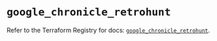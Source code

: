 # `google_chronicle_retrohunt`

Refer to the Terraform Registry for docs: [`google_chronicle_retrohunt`](https://registry.terraform.io/providers/hashicorp/google/6.49.1/docs/resources/chronicle_retrohunt).

